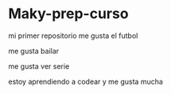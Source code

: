 # Maky-prep-curso
mi primer repositorio
me gusta el futbol


me gusta bailar


me gusta ver serie


estoy aprendiendo a codear y me gusta mucha
